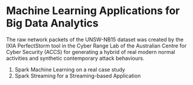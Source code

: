 # Machine Learning Applications for Big Data Analytics

The raw network packets of the UNSW-NB15 dataset was created by the IXIA PerfectStorm tool in the Cyber Range Lab of the Australian Centre for Cyber Security (ACCS) for generating a hybrid of real modern normal activities and synthetic contemporary attack behaviours. 

1. Spark Machine Learning on a real case study
2. Spark Streaming for a Streaming-based Application

